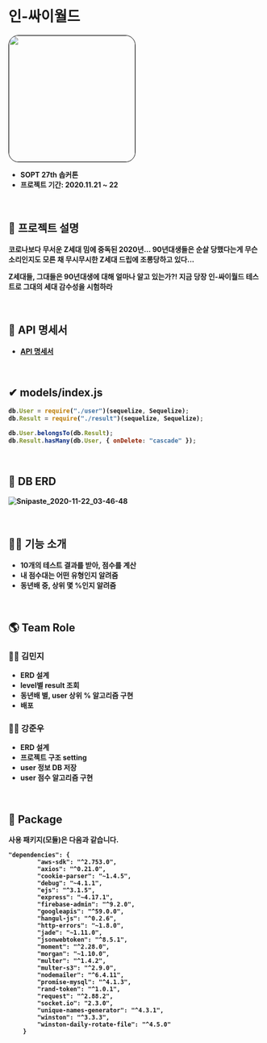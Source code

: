 <h1> 인-싸이월드 </h1>

<img style="border: 1px solid black !important; border-radius:20px;" width="250px" src="https://user-images.githubusercontent.com/37949197/99885070-c1412580-2c75-11eb-8ec8-4214faab2acf.png"/>
<br>

- <b> SOPT 27th 솝커톤
- 프로젝트 기간: 2020.11.21 ~ 22  
	

<br>


  
## **💁 프로젝트 설명**

코로나보다 무서운 Z세대 밈에 중독된 2020년...
90년대생들은 순살 당했다는게 무슨 소리인지도 
모른 채 무시무시한 Z세대 드립에 조롱당하고 있다...

Z세대들, 그대들은 90년대생에 대해 얼마나 알고 있는가?!
지금 당장 인-싸이월드 테스트로 그대의 세대 감수성을 시험하라


<br>

## **📑 API 명세서**

- **[API 명세서 ](https://github.com/SOPT27-JOB/JOB-SERVER/wiki/Cyworld-Server)**  


<br>
  
## ✔ **models/index.js**

```jsx
db.User = require("./user")(sequelize, Sequelize);
db.Result = require("./result")(sequelize, Sequelize);

db.User.belongsTo(db.Result);
db.Result.hasMany(db.User, { onDelete: "cascade" });
```

<br>

## **📙 DB ERD**


![Snipaste_2020-11-22_03-46-48](https://user-images.githubusercontent.com/37949197/99885098-e3d33e80-2c75-11eb-909c-8ae1a3db6caa.png)



<br>

## **🏃‍♂️ 기능 소개**

- 10개의 테스트 결과를 받아, 점수를 계산
- 내 점수대는 어떤 유형인지 알려줌
- 동년배 중, 상위 몇 %인지 알려줌


<br>

## **🌎 Team Role**

### **🙋‍♀️ 김민지**

- ERD 설계
- level별 result 조회
- 동년배 별, user 상위 % 알고리즘 구현
- 배포

### **🙋‍♂️ 강준우**

- ERD 설계
- 프로젝트 구조 setting
- user 정보 DB 저장
- user 점수 알고리즘 구현


<br>

## **📘 Package**

사용 패키지(모듈)은 다음과 같습니다.

```
"dependencies": {
		"aws-sdk": "^2.753.0",
		"axios": "^0.21.0",
		"cookie-parser": "~1.4.5",
		"debug": "~4.1.1",
		"ejs": "^3.1.5",
		"express": "~4.17.1",
		"firebase-admin": "^9.2.0",
		"googleapis": "^59.0.0",
		"hangul-js": "^0.2.6",
		"http-errors": "~1.8.0",
		"jade": "~1.11.0",
		"jsonwebtoken": "^8.5.1",
		"moment": "^2.28.0",
		"morgan": "~1.10.0",
		"multer": "^1.4.2",
		"multer-s3": "^2.9.0",
		"nodemailer": "^6.4.11",
		"promise-mysql": "^4.1.3",
		"rand-token": "^1.0.1",
		"request": "^2.88.2",
		"socket.io": "2.3.0",
		"unique-names-generator": "^4.3.1",
		"winston": "^3.3.3",
		"winston-daily-rotate-file": "^4.5.0"
	}
```
